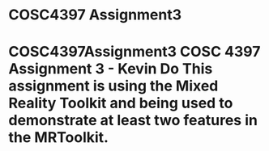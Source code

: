 # COSC4397 Assignment3
 # COSC4397Assignment3  COSC 4397 Assignment 3 - Kevin Do  This assignment is using the Mixed Reality Toolkit and being used to demonstrate at least two features in the MRToolkit.
